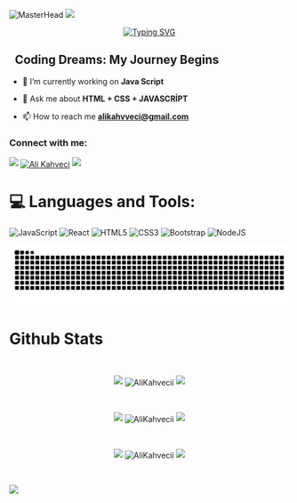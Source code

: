 ![MasterHead](https://github.com/AliKahvecii/AliKahvecii/blob/main/img/banner2.png)
![](https://komarev.com/ghpvc/?username=AliKahvecii&color=blue)
<div align="center">
 <a href="https://github.com/AliKahvecii">
  <img src="https://readme-typing-svg.demolab.com?font=Fira+Code&size=28&duration=3000&pause=500&center=true&vCenter=true&width=435&lines=%e2%9c%a8+Ali+Kahveci+%e2%9c%a8;%f0%9f%93%9a+Web+Tasarım+%f0%9f%92%bb;Welcome+To+My+Profile+%f0%9f%91%80" alt="Typing SVG" />
 </a>
</div>




<h2 align="left">&nbsp; Coding Dreams: My Journey Begins</h2>

- 🔭 I’m currently working on **Java Script**

- 💬 Ask me about **HTML + CSS + JAVASCRİPT**

- 📫 How to reach me **alikahvveci@gmail.com**


<h3 align="left">Connect with me:</h3>
<p align="left">
  <a href="https://github.com/404"><img src="https://user-images.githubusercontent.com/73097560/115834477-dbab4500-a447-11eb-908a-139a6edaec5c.gif"></a>
<a href="https://linkedin.com/in/ali-kahveci-754ab1264?trk" target="blank"><img align="center" src="https://raw.githubusercontent.com/rahuldkjain/github-profile-readme-generator/master/src/images/icons/Social/linked-in-alt.svg" alt="Ali Kahveci" height="30" width="40" /></a>
<a href="https://gi.com/404"><img src="https://user-images.githubusercontent.com/73097560/115834477-dbab4500-a447-11eb-908a-139a6edaec5c.gif"></a>
</p>



<!--
<details>
  <summary>:zap: GitHub Stats</summary> 
-->
# 💻 Languages and Tools:
![JavaScript](https://img.shields.io/badge/javascript-%23323330.svg?style=for-the-badge&logo=javascript&logoColor=%23F7DF1E)
![React](https://img.shields.io/badge/react-%2320232a.svg?style=for-the-badge&logo=react&logoColor=%2361DAFB)
![HTML5](https://img.shields.io/badge/html5-%23E34F26.svg?style=for-the-badge&logo=html5&logoColor=white)
![CSS3](https://img.shields.io/badge/css3-%231572B6.svg?style=for-the-badge&logo=css3&logoColor=white)
![Bootstrap](https://img.shields.io/badge/bootstrap-%23563D7C.svg?style=for-the-badge&logo=bootstrap&logoColor=white)
![NodeJS](https://img.shields.io/badge/node.js-6DA55F?style=for-the-badge&logo=node.js&logoColor=white)


<picture>
  <source media="(prefers-color-scheme: dark)" srcset="https://raw.githubusercontent.com/AliKahvecii/AliKahvecii/output/github-contribution-grid-snake-dark.svg">
  <source media="(prefers-color-scheme: light)" srcset="https://raw.githubusercontent.com/AliKahvecii/AliKahvecii/output/github-contribution-grid-snake.svg">
  <img alt="github contribution grid snake animation" src="https://raw.githubusercontent.com/AliKahvecii/AliKahvecii/output/github-contribution-grid-snake.svg">
</picture>



# Github Stats

 <br />
 
  <p align="center">
  <a>
    <img heigth="160" width="182" src="https://github.com/AliKahvecii/AliKahvecii/blob/main/img/Bird%20Wing%20Left.png">
      <img align="center"  src="https://github-readme-stats.vercel.app/api?username=AliKahvecii&theme=material-palenight&hide_border=false&include_all_commits=false&count_private=false" alt="AliKahvecii" />
    <img heigth="160" width="182" src="https://github.com/AliKahvecii/AliKahvecii/blob/main/img/Bird%20Wing%20Right.png">
  </a>
</p>

  
<br />


 
 <p align="center">
  <a>
    <img heigth="160" width="182" src="https://github.com/AliKahvecii/AliKahvecii/blob/main/img/Bird%20Wing%20Left.png">
    <img align="center" src="https://github-readme-streak-stats.herokuapp.com/?user=AliKahvecii&theme=material-palenight&hide_border=false" alt="AliKahvecii" width="55%" />
    <img heigth="160" width="182" src="https://github.com/AliKahvecii/AliKahvecii/blob/main/img/Bird%20Wing%20Right.png">
  </a>
</p>
 

 
 <br />
 
  
  
  <p align="center">
  <a>
    <img heigth="160" width="182" src="https://github.com/AliKahvecii/AliKahvecii/blob/main/img/Bird%20Wing%20Bottom%20Left.png">
    <img align="center" src="https://github-readme-stats.vercel.app/api/top-langs/?username=AliKahvecii&theme=material-palenight&hide_border=false&include_all_commits=false&count_private=false&layout=compact" alt="AliKahvecii" />
    <img heigth="160" width="182" src="https://github.com/AliKahvecii/AliKahvecii/blob/main/img/Bird%20Wing%20Bottom%20Right.png">
  </a>
</p>
 
  
  
 <!--
 [![Top Langs](https://github-readme-stats.vercel.app/api/top-langs/?username=AliKahvecii&layout=compact&langs_count=25&title_color=0000ee&text_color=ffffff&bg_color=000000&hide_border=true)](https://github.com/AliKahvecii/github-readme-stats)
-->


<br />

![](https://github-profile-trophy.vercel.app/?username=AliKahvecii&theme=dracula&no-frame=false&no-bg=false&margin-w=4)


<br />


<br />


<!--
</details>
-->

<!--
<details>
   <summary>:zap: Languages and Tools</summary>
 -->